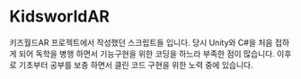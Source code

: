 # KidsworldAR
키즈월드AR 프로젝트에서 작성했던 스크립트들 입니다. 당시 Unity와 C#을 처음 접하게 되어 독학을 병행 하면서 기능구현을 위한 코딩을 하느라 부족한 점이 많습니다. 이후로 기초부터 공부를 보충 하면서 클린 코드 구현을 위한 노력 중에 있습니다.
